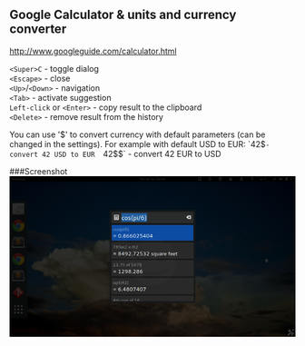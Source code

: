 ## Google Calculator & units and currency converter  
http://www.googleguide.com/calculator.html  

`<Super>C` - toggle dialog  
`<Escape>` - close  
`<Up>`/`<Down>` - navigation  
`<Tab>` - activate suggestion  
`Left-click` or `<Enter>` - copy result to the clipboard  
`<Delete>` - remove result from the history  

You can use '$' to convert currency with default parameters (can be changed in the settings).  
For example with default USD to EUR:  
`42$` - convert 42 USD to EUR  
`42$$` - convert 42 EUR to USD  

###Screenshot
![Google Calculator](/screenshots/1.png)

